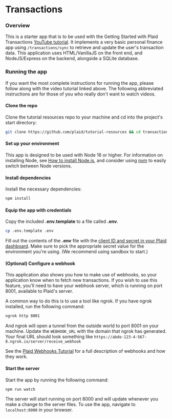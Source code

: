 # Transactions

### Overview

This is a starter app that is to be used with the Getting Started with Plaid Transactions [YouTube tutorial](https://www.youtube.com/). It implements a very basic personal finance app using `/transactions/sync` to retrieve and update the user's transaction data. This application uses HTML/VanillaJS on the front end, and NodeJS/Express on the backend, alongside a SQLite database.

### Running the app

If you want the most complete instructions for running the app, please follow along with the video tutorial linked above. The following abbreviated instructions are for those of you who really don't want to watch videos.

#### Clone the repo

Clone the tutorial resources repo to your machine and cd into the project's start directory:

```bash
git clone https://github.com/plaid/tutorial-resources && cd transactions/start
```

#### Set up your environment

This app is designed to be used with Node 16 or higher. For information on installing Node, see [How to install Node.js](https://nodejs.dev/learn/how-to-install-nodejs), and consider using [nvm](https://github.com/nvm-sh/nvm) to easily switch between Node versions.

#### Install dependencies

Install the necessary dependencies:

```bash
npm install
```

#### Equip the app with credentials

Copy the included **.env.template** to a file called **.env**.

```bash
cp .env.template .env
```

Fill out the contents of the **.env** file with the [client ID and secret in your Plaid dashboard](https://dashboard.plaid.com/team/keys). Make sure to pick the appropriate secret value for the environment you're using. (We recommend using sandbox to start.)

#### (Optional) Configure a webhook

This application also shows you how to make use of webhooks, so your application know when to fetch new transactions. If you wish to use this feature, you'll need to have your webhook server, which is running on port 8001, available to Plaid's server.

A common way to do this is to use a tool like ngrok. If you have ngrok installed, run the following command:

```bash
ngrok http 8001
```

And ngrok will open a tunnel from the outside world to port 8001 on your machine. Update the `WEBHOOK_URL` with the domain that ngrok has generated. Your final URL should look something like `https://abde-123-4-567-8.ngrok.io/server/receive_webhook`

See the [Plaid Webhooks Tutorial](https://www.youtube.com/watch?v=0E0KEAVeDyc) for a full description of webhooks and how they work.

#### Start the server

Start the app by running the following command:

```bash
npm run watch
```

The server will start running on port 8000 and will update whenever you make a change to the server files. To use the app, navigate to `localhost:8000` in your browser.
